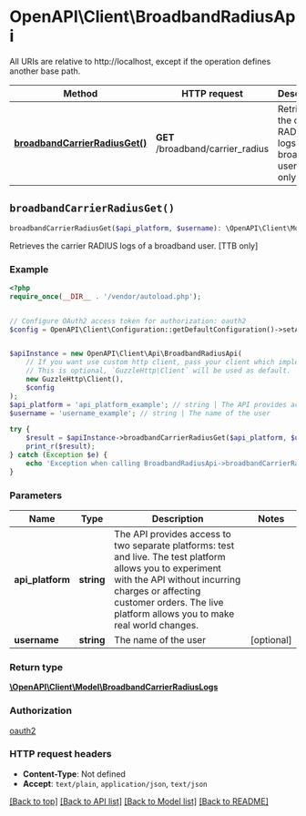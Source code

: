 # OpenAPI\Client\BroadbandRadiusApi

All URIs are relative to http://localhost, except if the operation defines another base path.

| Method | HTTP request | Description |
| ------------- | ------------- | ------------- |
| [**broadbandCarrierRadiusGet()**](BroadbandRadiusApi.md#broadbandCarrierRadiusGet) | **GET** /broadband/carrier_radius | Retrieves the carrier RADIUS logs of a broadband user. [TTB only] |


## `broadbandCarrierRadiusGet()`

```php
broadbandCarrierRadiusGet($api_platform, $username): \OpenAPI\Client\Model\BroadbandCarrierRadiusLogs
```

Retrieves the carrier RADIUS logs of a broadband user. [TTB only]

### Example

```php
<?php
require_once(__DIR__ . '/vendor/autoload.php');


// Configure OAuth2 access token for authorization: oauth2
$config = OpenAPI\Client\Configuration::getDefaultConfiguration()->setAccessToken('YOUR_ACCESS_TOKEN');


$apiInstance = new OpenAPI\Client\Api\BroadbandRadiusApi(
    // If you want use custom http client, pass your client which implements `GuzzleHttp\ClientInterface`.
    // This is optional, `GuzzleHttp\Client` will be used as default.
    new GuzzleHttp\Client(),
    $config
);
$api_platform = 'api_platform_example'; // string | The API provides access to two separate platforms: test and live. The test platform allows you to experiment with the API without incurring charges or affecting customer orders. The live platform allows you to make real world changes.
$username = 'username_example'; // string | The name of the user

try {
    $result = $apiInstance->broadbandCarrierRadiusGet($api_platform, $username);
    print_r($result);
} catch (Exception $e) {
    echo 'Exception when calling BroadbandRadiusApi->broadbandCarrierRadiusGet: ', $e->getMessage(), PHP_EOL;
}
```

### Parameters

| Name | Type | Description  | Notes |
| ------------- | ------------- | ------------- | ------------- |
| **api_platform** | **string**| The API provides access to two separate platforms: test and live. The test platform allows you to experiment with the API without incurring charges or affecting customer orders. The live platform allows you to make real world changes. | |
| **username** | **string**| The name of the user | [optional] |

### Return type

[**\OpenAPI\Client\Model\BroadbandCarrierRadiusLogs**](../Model/BroadbandCarrierRadiusLogs.md)

### Authorization

[oauth2](../../README.md#oauth2)

### HTTP request headers

- **Content-Type**: Not defined
- **Accept**: `text/plain`, `application/json`, `text/json`

[[Back to top]](#) [[Back to API list]](../../README.md#endpoints)
[[Back to Model list]](../../README.md#models)
[[Back to README]](../../README.md)
